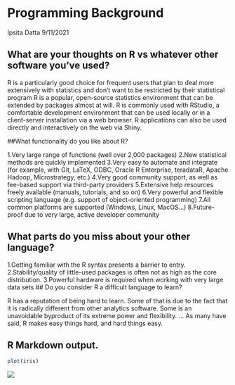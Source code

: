 Programming Background
================
Ipsita Datta
9/11/2021

## What are your thoughts on R vs whatever other software you’ve used?

R is a particularly good choice for frequent users that plan to deal
more extensively with statistics and don’t want to be restricted by
their statistical program R is a popular, open-source statistics
environment that can be extended by packages almost at will. R is
commonly used with RStudio, a comfortable development environment that
can be used locally or in a client-server installation via a web
browser. R applications can also be used directly and interactively on
the web via Shiny. <br>

\#\#What functionality do you like about R?

1.Very large range of functions (well over 2,000 packages) 2.New
statistical methods are quickly implemented 3.Very easy to automate and
integrate (for example, with Git, LaTeX, ODBC, Oracle R Enterprise,
teradataR, Apache Hadoop, Microstrategy, etc.) 4.Very good community
support, as well as fee-based support via third-party providers
5.Extensive help resources freely available (manuals, tutorials, and so
on) 6.Very powerful and flexible scripting language (e.g. support of
object-oriented programming) 7.All common platforms are supported
(Windows, Linux, MacOS…) 8.Future-proof due to very large, active
developer community <br>

## What parts do you miss about your other language?

1.Getting familiar with the R syntax presents a barrier to entry.
2.Stability/quality of little-used packages is often not as high as the
core distribution. 3.Powerful hardware is required when working with
very large data sets \#\# Do you consider R a difficult language to
learn?

R has a reputation of being hard to learn. Some of that is due to the
fact that it is radically different from other analytics software. Some
is an unavoidable byproduct of its extreme power and flexibility. … As
many have said, R makes easy things hard, and hard things easy.

## R Markdown output.

``` r
plot(iris)
```

![](C:/Users/Ipsita/OneDrive/Desktop/ST558/HW4/idatta21.github.io/images/unnamed-chunk-1-1.png)<!-- -->
